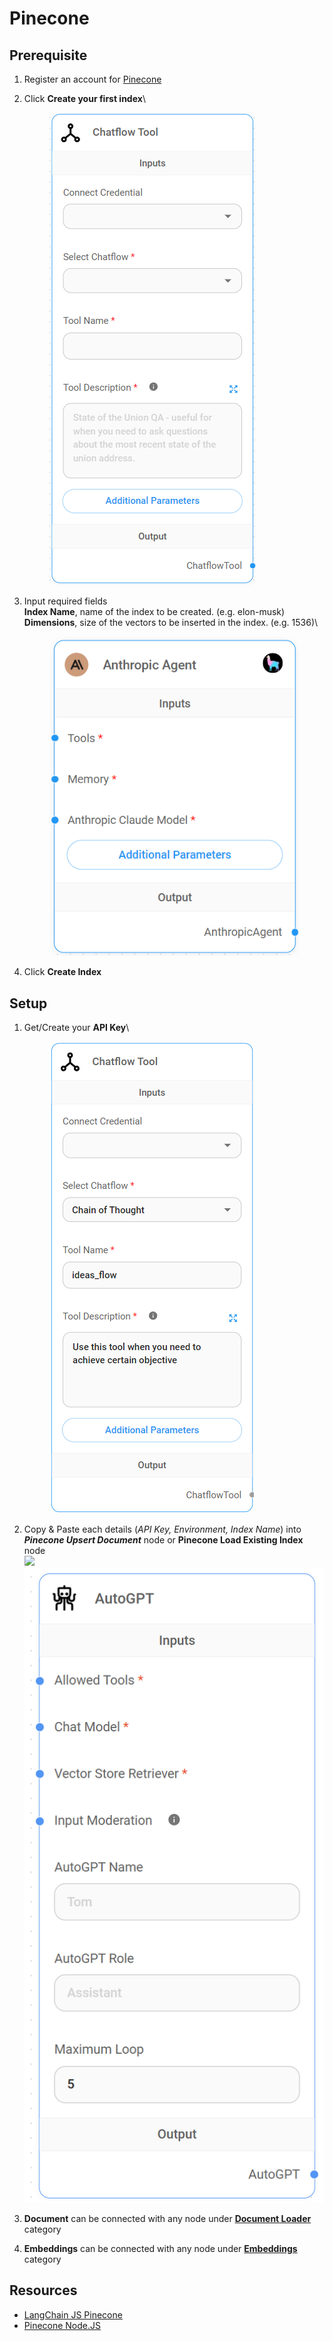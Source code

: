 # Pinecone

## Prerequisite

1. Register an account for [Pinecone](https://www.pinecone.io/)
2.  Click **Create your first index**\\

    <figure><img src="../../.gitbook/assets/image (26).png" alt=""><figcaption></figcaption></figure>
3.  Input required fields\
    **Index Name**, name of the index to be created. (e.g. elon-musk)\
    **Dimensions**, size of the vectors to be inserted in the index. (e.g. 1536)\\

    <figure><img src="../../.gitbook/assets/image (33).png" alt=""><figcaption></figcaption></figure>
4. Click **Create Index**

## Setup

1.  Get/Create your **API Key**\


    <figure><img src="../../.gitbook/assets/image (35).png" alt=""><figcaption></figcaption></figure>
2. Copy & Paste each details (_API Key, Environment, Index Name_) into _**Pinecone Upsert Document**_ node or **Pinecone Load Existing Index** node\
   ![](<../../.gitbook/assets/image (39) (1).png>)![](<../../.gitbook/assets/image (12) (2).png>)
3. **Document** can be connected with any node under [**Document Loader**](../document-loaders/) category
4. **Embeddings** can be connected with any node under [**Embeddings** ](../embeddings/)category

## Resources

* [LangChain JS Pinecone](https://js.langchain.com/docs/modules/indexes/vector\_stores/integrations/pinecone)
* [Pinecone Node.JS](https://docs.pinecone.io/docs/node-client)
